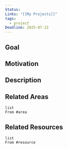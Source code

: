 ```yaml
---
Status: 
Links: "[[My Projects]]"
tags:
  - project
Deadline: 2025-07-22
---
```

## Goal

## Motivation

## Description

## Related Areas

```dataview
list
From #area
```

## Related Resources

```dataview
list
From #resource
```